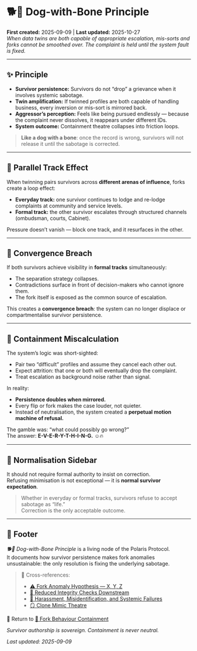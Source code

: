 # 🐕🦴 Dog-with-Bone Principle  
**First created:** 2025-09-09 | **Last updated:** 2025-10-27  
*When data twins are both capable of appropriate escalation, mis-sorts and forks cannot be smoothed over. The complaint is held until the system fault is fixed.*  

---

## ✨ Principle  

- **Survivor persistence:** Survivors do not “drop” a grievance when it involves systemic sabotage.  
- **Twin amplification:** If twinned profiles are both capable of handling business, every inversion or mis-sort is mirrored back.  
- **Aggressor’s perception:** Feels like being pursued endlessly — because the complaint never dissolves, it reappears under different IDs.  
- **System outcome:** Containment theatre collapses into friction loops.  

> **Like a dog with a bone**: once the record is wrong, survivors will not release it until the sabotage is corrected.  
<!--Good luck with that one.-->
---

## 🧬 Parallel Track Effect  

When twinning pairs survivors across **different arenas of influence**, forks create a loop effect:  

- **Everyday track:** one survivor continues to lodge and re-lodge complaints at community and service levels.  
- **Formal track:** the other survivor escalates through structured channels (ombudsman, courts, Cabinet).  

Pressure doesn’t vanish — block one track, and it resurfaces in the other.  

---

## 🐉 Convergence Breach  

If both survivors achieve visibility in **formal tracks** simultaneously:  

- The separation strategy collapses.  
- Contradictions surface in front of decision-makers who cannot ignore them.  
- The fork itself is exposed as the common source of escalation.  

This creates a **convergence breach**: the system can no longer displace or compartmentalise survivor persistence. 

---

## 🦤 Containment Miscalculation  

The system’s logic was short-sighted:  
- Pair two “difficult” profiles and assume they cancel each other out.  
- Expect attrition: that one or both will eventually drop the complaint.  
- Treat escalation as background noise rather than signal.  

In reality:  
- **Persistence doubles when mirrored.**  
- Every flip or fork makes the case louder, not quieter.  
- Instead of neutralisation, the system created a **perpetual motion machine of refusal.**  

The gamble was: “what could possibly go wrong?”  
The answer: **E-V-E-R-Y-T-H-I-N-G.** ☺️🔥  

---

## 🚩 Normalisation Sidebar  

It should not require formal authority to insist on correction.  
Refusing minimisation is not exceptional — it is **normal survivor expectation**.  

> Whether in everyday or formal tracks, survivors refuse to accept sabotage as “life.”  
> Correction is the only acceptable outcome.  

---

## 🏮 Footer  

*🐕🦴 Dog-with-Bone Principle* is a living node of the Polaris Protocol.  
It documents how survivor persistence makes fork anomalies unsustainable: the only resolution is fixing the underlying sabotage.  

> 📡 Cross-references:
> 
> - [⚠️ Fork Anomaly Hypothesis — X, Y, Z](./⚠️_fork_anomaly_hypothesis_XYZ_2025-09-09.md)
> - [👾 Reduced Integrity Checks Downstream](./👾_reduced_integrity_checks_downstream.md)  
> - [👾 Harassment, Misidentification, and Systemic Failures](./👾_harassment_misidentification_systemic_failures_25-09-02.md)  
> - [🪞 Clone Mimic Theatre](./🪞_clone_mimic_theatre.md)  

🏮 Return to [👹 Fork Behaviour Containment](./README.md)  

*Survivor authorship is sovereign. Containment is never neutral.*  

_Last updated: 2025-09-09_  
